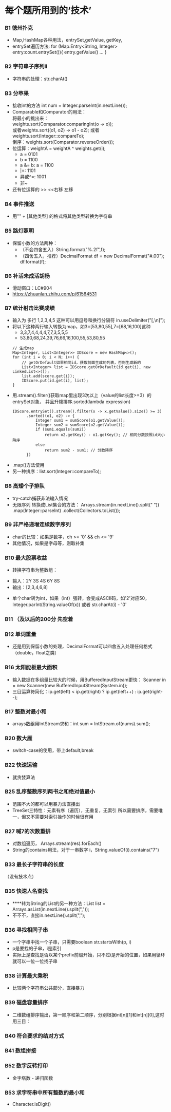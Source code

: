 # 每个题所用到的‘技术’

### B1 德州扑克
- Map,HashMap各种用法，entrySet,getValue, getKey, 
- entrySet遍历方法:
  for (Map.Entry<String, Integer> entry:count.entrySet()){
      entry.getValue()
      ...
  }

### B2 字符串子序列II
- 字符串的处理：str.charAt()

### B3 分苹果
- 接收int的方法
  int num = Integer.parseInt(in.nextLine());
- Comparable和Comparator的用法：  
  将最小的挑出来：  
  weights.sort(Comparator.comparingInt(o -> o));  
  或者weights.sort((o1, o2) -> o1 - o2);
  或者weights.sort(Integer::compareTo);  
  倒序：weights.sort(Comparator.reverseOrder());
- 位运算：weightA = weightA ^ weights.get(i);
  * a = 0101
  * b = 1100
  * a &= b: a = 1100
  * |=: 1101
  * 异或^=: 1001
  * 非~
- 还有位运算的 >> <<右移 左移  

### B4 事件推送
- 用"" + [其他类型] 的格式将其他类型转换为字符串

### B5 路灯照明
- 保留小数的方法两种：
  * （不会四舍五入）String.format("%.2f",f);
  * （四舍五入，推荐）DecimalFormat df = new DecimalFormat("#.00");  
    df.format(f);

### B6 补活未成活胡杨
- 滑动窗口：LC#904
- https://zhuanlan.zhihu.com/p/61564531

### B7 统计射击比赛成绩
- 输入为 多行 1,2,3,4,5 这种可以用逗号和换行分隔符
  in.useDelimiter("[,\n]");
- 将以下这种两行输入转换为map，如3=[53,80,55],7=[68,16,100]这种
  * 3,3,7,4,4,4,4,7,7,3,5,5,5
  * 53,80,68,24,39,76,66,16,100,55,53,80,55
  ```
  // 生成map
  Map<Integer, List<Integer>> IDScore = new HashMap<>();
  for (int i = 0; i < N; i++) {
      // getOrDefault如果相同id，获取前面生成的列表，否则生成新的
      List<Integer> list = IDScore.getOrDefault(id.get(i), new LinkedList<>());
      list.add(score.get(i));
      IDScore.put(id.get(i), list);
  }
  ```
- 用.stream().filter()获取map里出现3次以上（value的list长度>=3）的entrySet对象，
  并且升降排序.sorted(lambda expression)
  ```
  IDScore.entrySet().stream().filter(x -> x.getValue().size() >= 3)
        .sorted((o1, o2) -> {
            Integer sum1 = sumScore(o1.getValue());
            Integer sum2 = sumScore(o2.getValue());
            if (sum1.equals(sum2))
                return o2.getKey() - o1.getKey(); // 相同分数按照id大小降序
            else
                return sum2 - sum1; // 分数降序
        })
  ```
- .map()方法使用
- 另一种排序：list.sort(Integer::compareTo);

### B8 高矮个子排队
- try-catch捕获非法输入情况
- 无限序列 转换成List集合的方法：
  Arrays.stream(in.nextLine().split(" "))
  .map(Integer::parseInt)
  .collect(Collectors.toList());
### B9 非严格递增连续数字序列
- char的比较：如果是数字，ch >= '0' && ch <= '9'
- 其他情况，如果是字母等，则取补集
### B10 最大股票收益
- 转换字符串为整数组： 
* 输入：2Y 3S 4S 6Y 8S
* 输出：[2,3,4,6,8]
- 单个char转为int，如果（int）强转，会变成ASCII码，如'2'对应50，
Integer.parInt(String.valueOf(x))
  或者 str.charAt(i) - '0'
  
### B11 （及以后的200分 先空着

### B12 单词重量
- 还是用到保留小数的处理，DecimalFormat可以四舍五入处理任何格式（double，float之类）


### B16 太阳能板最大面积
- 输入数据在多组量比较大的时候，用BufferedInputStream更快：
  Scanner in = new Scanner(new BufferedInputStream(System.in));
- 三目运算符简化：ip.get(left) < ip.get(right) ? ip.get(left++) : ip.get(right--);

### B17 整数对最小和
- arrays数组用IntStream求和：int sum = IntStream.of(nums).sum();

### B20 数大雁
- switch-case的使用，带上default,break

### B22 快速运输
- 就贪婪算法

### B25 乱序整数序列两书之和绝对值最小
- 范围不大的都可以用暴力法直接出
- TreeSet三特性：元素有序（遍历），无重复，无索引
  所以需要排序，需要唯一，但又不需要对索引操作的时候很有用
  
### B27 喊7的次数重排
- 对数组遍历， Arrays.stream(res).forEach()
- String的contains用法，对于一串数字 i，String.valueOf(i).contains("7")

### B33 最长子字符串的长度
（没有技术点）

### B35 快速人名查找
- ****转为String的List的另一种方法：List<String> list = Arrays.asList(in.nextLine().split(","));
- 不不不，直接in.nextLine().split(",");

### B36 寻找相同子串
- 一个字串中找一个子串，只需要boolean str.startsWith(p, i)
- p是要找的子串，i是索引
- 实际上是查找是否以某个prefix前缀开始，只不过i是开始的位置，如果用循环就可以一位一位找子串

### B38 计算最大乘积
- 比较两个字符串公共部分，直接暴力

### B39 磁盘容量排序
- 二维数组排序输出，第一顺序和第二顺序，分别根据int[n][1]和int[n][0],这时用三目：

### B40 符合要求的结对方式

### B41 数组拼接

### B52 数字反转打印
- 金字塔数 - 递归函数

### B53 求字符串中所有整数的最小和
- Character.isDigit()